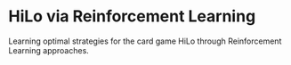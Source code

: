 # HiLo via Reinforcement Learning
Learning optimal strategies for the card game HiLo through Reinforcement Learning approaches.
